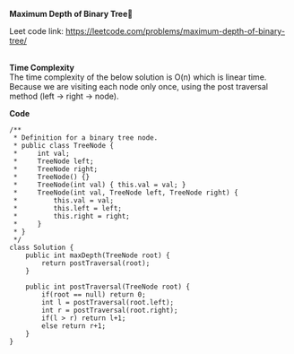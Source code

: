 **Maximum Depth of Binary Tree🔭**<br>

Leet code link: https://leetcode.com/problems/maximum-depth-of-binary-tree/ <br><br>

**Time Complexity**<br>
The time complexity of the below solution is O(n) which is linear time. Because we are visiting each node only once, using the post traversal method (left -> right -> node).

**Code**<br>
```
/**
 * Definition for a binary tree node.
 * public class TreeNode {
 *     int val;
 *     TreeNode left;
 *     TreeNode right;
 *     TreeNode() {}
 *     TreeNode(int val) { this.val = val; }
 *     TreeNode(int val, TreeNode left, TreeNode right) {
 *         this.val = val;
 *         this.left = left;
 *         this.right = right;
 *     }
 * }
 */
class Solution {
    public int maxDepth(TreeNode root) {
        return postTraversal(root);
    }
    
    public int postTraversal(TreeNode root) {
        if(root == null) return 0;
        int l = postTraversal(root.left);
        int r = postTraversal(root.right);
        if(l > r) return l+1;
        else return r+1;
    }
}
```
